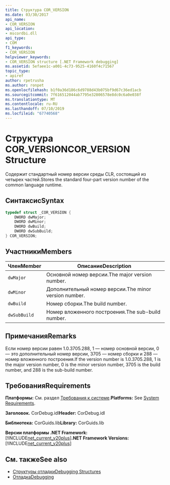 ```yaml
---
title: Структура COR_VERSION
ms.date: 03/30/2017
api_name:
- COR_VERSION
api_location:
- mscordbi.dll
api_type:
- COM
f1_keywords:
- COR_VERSION
helpviewer_keywords:
- COR_VERSION structure [.NET Framework debugging]
ms.assetid: 5efaee1c-a001-4c73-9525-4160f4c71567
topic_type:
- apiref
author: rpetrusha
ms.author: ronpet
ms.openlocfilehash: b1f0a36d186c6d9788d43b075bf9d67c36ed1acb
ms.sourcegitcommit: 7f616512044ab7795e32806578e8dc0c6a0e038f
ms.translationtype: MT
ms.contentlocale: ru-RU
ms.lasthandoff: 07/10/2019
ms.locfileid: "67740568"
---
```

# <a name="corversion-structure"></a><span data-ttu-id="1f678-102">Структура COR_VERSION</span><span class="sxs-lookup"><span data-stu-id="1f678-102">COR_VERSION Structure</span></span>
<span data-ttu-id="1f678-103">Содержит стандартный номер версии среды CLR, состоящий из четырех частей.</span><span class="sxs-lookup"><span data-stu-id="1f678-103">Stores the standard four-part version number of the common language runtime.</span></span>  
  
## <a name="syntax"></a><span data-ttu-id="1f678-104">Синтаксис</span><span class="sxs-lookup"><span data-stu-id="1f678-104">Syntax</span></span>  
  
```cpp  
typedef struct _COR_VERSION {  
    DWORD dwMajor;  
    DWORD dwMinor;  
    DWORD dwBuild;  
    DWORD dwSubBuild;  
} COR_VERSION;  
```  
  
## <a name="members"></a><span data-ttu-id="1f678-105">Участники</span><span class="sxs-lookup"><span data-stu-id="1f678-105">Members</span></span>  
  
|<span data-ttu-id="1f678-106">Член</span><span class="sxs-lookup"><span data-stu-id="1f678-106">Member</span></span>|<span data-ttu-id="1f678-107">Описание</span><span class="sxs-lookup"><span data-stu-id="1f678-107">Description</span></span>|  
|------------|-----------------|  
|`dwMajor`|<span data-ttu-id="1f678-108">Основной номер версии.</span><span class="sxs-lookup"><span data-stu-id="1f678-108">The major version number.</span></span>|  
|`dwMinor`|<span data-ttu-id="1f678-109">Дополнительный номер версии.</span><span class="sxs-lookup"><span data-stu-id="1f678-109">The minor version number.</span></span>|  
|`dwBuild`|<span data-ttu-id="1f678-110">Номер сборки.</span><span class="sxs-lookup"><span data-stu-id="1f678-110">The build number.</span></span>|  
|`dwSubBuild`|<span data-ttu-id="1f678-111">Номер вложенного построения.</span><span class="sxs-lookup"><span data-stu-id="1f678-111">The sub-build number.</span></span>|  
  
## <a name="remarks"></a><span data-ttu-id="1f678-112">Примечания</span><span class="sxs-lookup"><span data-stu-id="1f678-112">Remarks</span></span>  
 <span data-ttu-id="1f678-113">Если номер версии равен 1.0.3705.288, 1 — номер основной версии, 0 — это дополнительный номер версии, 3705 — номер сборки и 288 — номер вложенного построения.</span><span class="sxs-lookup"><span data-stu-id="1f678-113">If the version number is 1.0.3705.288, 1 is the major version number, 0 is the minor version number, 3705 is the build number, and 288 is the sub-build number.</span></span>  
  
## <a name="requirements"></a><span data-ttu-id="1f678-114">Требования</span><span class="sxs-lookup"><span data-stu-id="1f678-114">Requirements</span></span>  
 <span data-ttu-id="1f678-115">**Платформы:** См. раздел [Требования к системе](../../../../docs/framework/get-started/system-requirements.md).</span><span class="sxs-lookup"><span data-stu-id="1f678-115">**Platforms:** See [System Requirements](../../../../docs/framework/get-started/system-requirements.md).</span></span>  
  
 <span data-ttu-id="1f678-116">**Заголовок.** CorDebug.idl</span><span class="sxs-lookup"><span data-stu-id="1f678-116">**Header:** CorDebug.idl</span></span>  
  
 <span data-ttu-id="1f678-117">**Библиотека:** CorGuids.lib</span><span class="sxs-lookup"><span data-stu-id="1f678-117">**Library:** CorGuids.lib</span></span>  
  
 <span data-ttu-id="1f678-118">**Версии платформы .NET Framework:** [!INCLUDE[net_current_v20plus](../../../../includes/net-current-v20plus-md.md)]</span><span class="sxs-lookup"><span data-stu-id="1f678-118">**.NET Framework Versions:** [!INCLUDE[net_current_v20plus](../../../../includes/net-current-v20plus-md.md)]</span></span>  
  
## <a name="see-also"></a><span data-ttu-id="1f678-119">См. также</span><span class="sxs-lookup"><span data-stu-id="1f678-119">See also</span></span>

- [<span data-ttu-id="1f678-120">Структуры отладки</span><span class="sxs-lookup"><span data-stu-id="1f678-120">Debugging Structures</span></span>](../../../../docs/framework/unmanaged-api/debugging/debugging-structures.md)
- [<span data-ttu-id="1f678-121">Отладка</span><span class="sxs-lookup"><span data-stu-id="1f678-121">Debugging</span></span>](../../../../docs/framework/unmanaged-api/debugging/index.md)
